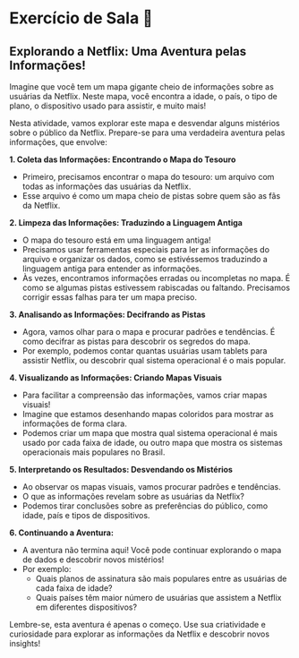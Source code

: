 # Exercício de Sala 🏫  

##  Explorando a Netflix: Uma Aventura pelas Informações!

Imagine que você tem um mapa gigante cheio de informações sobre as usuárias da Netflix. Neste mapa, você encontra a idade, o país, o tipo de plano, o dispositivo usado para assistir, e muito mais! 

Nesta atividade, vamos explorar este mapa e desvendar alguns mistérios sobre o público da Netflix. Prepare-se para uma verdadeira aventura pelas informações, que envolve:

**1. Coleta das Informações: Encontrando o Mapa do Tesouro**

- Primeiro, precisamos encontrar o mapa do tesouro: um arquivo com todas as informações das usuárias da Netflix. 
- Esse arquivo é como um mapa cheio de pistas sobre quem são as fãs da Netflix.

**2. Limpeza das Informações: Traduzindo a Linguagem Antiga**

- O mapa do tesouro está em uma linguagem antiga! 
- Precisamos usar ferramentas especiais para ler as informações do arquivo e organizar os dados, como se estivéssemos traduzindo a linguagem antiga para entender as informações.
-  Às vezes, encontramos informações erradas ou incompletas no mapa. É como se algumas pistas estivessem rabiscadas ou faltando.  Precisamos corrigir essas falhas para ter um mapa preciso.

**3. Analisando as Informações: Decifrando as Pistas**

- Agora, vamos olhar para o mapa e procurar padrões e tendências. É como decifrar as pistas para descobrir os segredos do mapa.
-  Por exemplo, podemos contar quantas usuárias usam tablets para assistir Netflix, ou descobrir qual sistema operacional é o mais popular.

**4. Visualizando as Informações: Criando Mapas Visuais**

- Para facilitar a compreensão das informações, vamos criar mapas visuais! 
- Imagine que estamos desenhando mapas coloridos para mostrar as informações de forma clara.
-  Podemos criar um mapa que mostra qual sistema operacional é mais usado por cada faixa de idade, ou outro mapa que mostra os sistemas operacionais mais populares no Brasil.

**5.  Interpretando os Resultados: Desvendando os Mistérios**

- Ao observar os mapas visuais, vamos procurar padrões e tendências. 
-  O que as informações revelam sobre as usuárias da Netflix? 
-  Podemos tirar conclusões sobre as preferências do público, como idade, país e tipos de dispositivos.

**6.  Continuando a Aventura:**

-  A aventura não termina aqui! Você pode continuar explorando o mapa de dados e descobrir novos mistérios!
-  Por exemplo:
    -  Quais planos de assinatura são mais populares entre as usuárias de cada faixa de idade?
    -  Quais países têm maior número de usuárias que assistem a Netflix em diferentes dispositivos?

Lembre-se, esta aventura é apenas o começo. Use sua criatividade e curiosidade para explorar as informações da Netflix e descobrir novos insights! 





